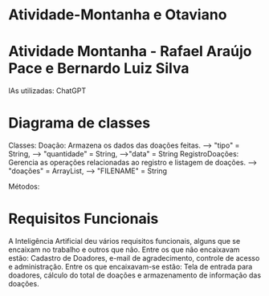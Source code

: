# Atividade-Montanha e Otaviano
# Atividade Montanha - Rafael Araújo Pace e Bernardo Luiz Silva

IAs utilizadas:
ChatGPT

# Diagrama de classes

Classes:
Doação: Armazena os dados das doações feitas. --> "tipo" = String, --> "quantidade" = String, -->"data" = String
RegistroDoações: Gerencia as operações relacionadas ao registro e listagem de doações. --> "doações" = ArrayList, --> "FILENAME" = String

Métodos:

# Requisitos Funcionais #

A Inteligência Artificial deu vários requisitos funcionais, alguns que se encaixam no trabalho e outros que não. Entre os que não encaixavam estão: Cadastro de Doadores, e-mail de agradecimento, controle de acesso e administração. Entre os que encaixavam-se estão: Tela de entrada para doadores, cálculo do total de doações e armazenamento de informação das doações.
